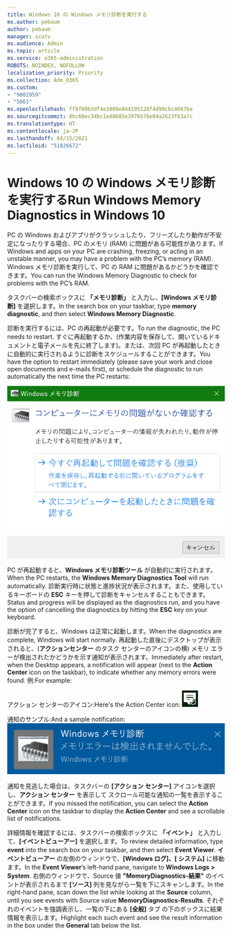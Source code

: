 ```yaml
---
title: Windows 10 の Windows メモリ診断を実行する
ms.author: pebaum
author: pebaum
manager: scotv
ms.audience: Admin
ms.topic: article
ms.service: o365-administration
ROBOTS: NOINDEX, NOFOLLOW
localization_priority: Priority
ms.collection: Adm_O365
ms.custom:
- "9002959"
- "5661"
ms.openlocfilehash: ff8f80b3df4e3809e844195128f4d99cbc4667be
ms.sourcegitcommit: 8bc60ec34bc1e40685e3976576e04a2623f63a7c
ms.translationtype: HT
ms.contentlocale: ja-JP
ms.lasthandoff: 04/15/2021
ms.locfileid: "51826672"
---
```

# <a name="run-windows-memory-diagnostics-in-windows-10"></a><span data-ttu-id="96805-102">Windows 10 の Windows メモリ診断を実行する</span><span class="sxs-lookup"><span data-stu-id="96805-102">Run Windows Memory Diagnostics in Windows 10</span></span>

<span data-ttu-id="96805-103">PC の Windows およびアプリがクラッシュしたり、フリーズしたり動作が不安定になったりする場合、PC のメモリ (RAM) に問題がある可能性があります。</span><span class="sxs-lookup"><span data-stu-id="96805-103">If Windows and apps on your PC are crashing, freezing, or acting in an unstable manner, you may have a problem with the PC’s memory (RAM).</span></span> <span data-ttu-id="96805-104">Windows メモリ診断を実行して、PC の RAM に問題があるかどうかを確認できます。</span><span class="sxs-lookup"><span data-stu-id="96805-104">You can run the Windows Memory Diagnostic to check for problems with the PC’s RAM.</span></span>

<span data-ttu-id="96805-105">タスクバーの検索ボックスに **「メモリ診断」** と入力し、**[Windows メモリ診断]** を選択します。</span><span class="sxs-lookup"><span data-stu-id="96805-105">In the search box on your taskbar, type **memory diagnostic**, and then select **Windows Memory Diagnostic**.</span></span> 

<span data-ttu-id="96805-106">診断を実行するには、PC の再起動が必要です。</span><span class="sxs-lookup"><span data-stu-id="96805-106">To run the diagnostic, the PC needs to restart.</span></span> <span data-ttu-id="96805-107">すぐに再起動するか、(作業内容を保存して、開いているドキュメントと電子メールを先に終了します)。または、次回 PC が再起動したときに自動的に実行されるように診断をスケジュールすることができます。</span><span class="sxs-lookup"><span data-stu-id="96805-107">You have the option to restart immediately (please save your work and close open documents and e-mails first), or schedule the diagnostic to run automatically the next time the PC restarts:</span></span>

![Windows メモリ診断](media/windows-memory-diagnostic.png)

<span data-ttu-id="96805-109">PC が再起動すると、**Windows メモリ診断ツール** が自動的に実行されます。</span><span class="sxs-lookup"><span data-stu-id="96805-109">When the PC restarts, the **Windows Memory Diagnostics Tool** will run automatically.</span></span> <span data-ttu-id="96805-110">診断実行時に状態と進捗状況が表示されます。また、使用しているキーボードの **ESC** キーを押して診断をキャンセルすることもできます。</span><span class="sxs-lookup"><span data-stu-id="96805-110">Status and progress will be displayed as the diagnostics run, and you have the option of cancelling the diagnostics by hitting the **ESC** key on your keyboard.</span></span>

<span data-ttu-id="96805-111">診断が完了すると、Windows は正常に起動します。</span><span class="sxs-lookup"><span data-stu-id="96805-111">When the diagnostics are complete, Windows will start normally.</span></span>
<span data-ttu-id="96805-112">再起動した直後にデスクトップが表示されると、(**アクションセンター** のタスク センターのアイコンの横) メモリ エラーが検出されたかどうかを示す通知が表示されます。</span><span class="sxs-lookup"><span data-stu-id="96805-112">Immediately after restart, when the Desktop appears, a notification will appear (next to the **Action Center** icon on the taskbar), to indicate whether any memory errors were found.</span></span> <span data-ttu-id="96805-113">例:</span><span class="sxs-lookup"><span data-stu-id="96805-113">For example:</span></span>

<span data-ttu-id="96805-114">アクション センターのアイコン:</span><span class="sxs-lookup"><span data-stu-id="96805-114">Here's the Action Center icon:</span></span> ![アクション センターアイコン](media/action-center-icon.png) 

<span data-ttu-id="96805-116">通知のサンプル:</span><span class="sxs-lookup"><span data-stu-id="96805-116">And a sample notification:</span></span> ![メモリ エラーはありません](media/no-memory-errors.png)

<span data-ttu-id="96805-118">通知を見逃した場合は、タスクバーの **[アクション センター]** アイコンを選択 し、**アクション センター** を表示して スクロール可能な通知の一覧を表示することができます。</span><span class="sxs-lookup"><span data-stu-id="96805-118">If you missed the notification, you can select the **Action Center** icon  on the taskbar to display the **Action Center** and see a scrollable list of notifications.</span></span>

<span data-ttu-id="96805-119">詳細情報を確認するには、タスクバーの検索ボックスに **「イベント」** と入力して、**[イベントビューアー]** を選択します。</span><span class="sxs-lookup"><span data-stu-id="96805-119">To review detailed information, type **event** into the search box on your taskbar, and then select **Event Viewer**.</span></span> <span data-ttu-id="96805-120">**イベントビューアー** の左側のウィンドウで、**[Windows ログ]、[ システム]** に移動 ます。</span><span class="sxs-lookup"><span data-stu-id="96805-120">In the **Event Viewer**’s left-hand pane, navigate to **Windows Logs > System**.</span></span> <span data-ttu-id="96805-121">右側のウィンドウで、Source 値 **"MemoryDiagnostics-結果"** のイベントが表示されるまで **[ソース]** 列を見ながら一覧を下にスキャンします。</span><span class="sxs-lookup"><span data-stu-id="96805-121">In the right-hand pane, scan down the list while looking at the **Source** column, until you see events with Source value **MemoryDiagnostics-Results**.</span></span> <span data-ttu-id="96805-122">それぞれのイベントを強調表示し、一覧の下にある **[全般]** タブ の下のボックスに結果情報を表示します。</span><span class="sxs-lookup"><span data-stu-id="96805-122">Highlight each such event and see the result information in the box under the **General** tab below the list.</span></span>
